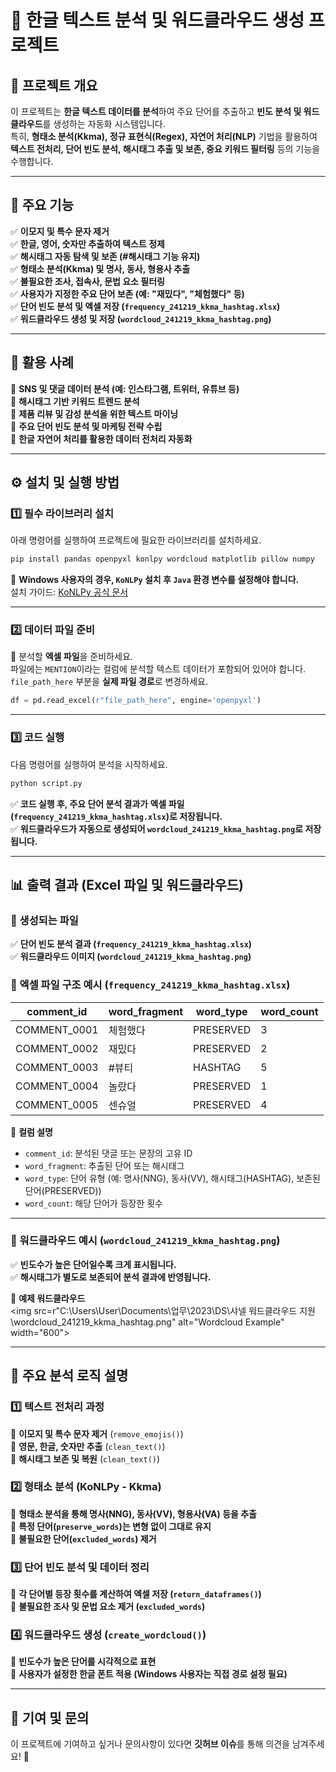 # **📌 한글 텍스트 분석 및 워드클라우드 생성 프로젝트**  

## **📌 프로젝트 개요**  
이 프로젝트는 **한글 텍스트 데이터를 분석**하여 주요 단어를 추출하고 **빈도 분석 및 워드클라우드**를 생성하는 자동화 시스템입니다.  
특히, **형태소 분석(Kkma), 정규 표현식(Regex), 자연어 처리(NLP)** 기법을 활용하여 **텍스트 전처리, 단어 빈도 분석, 해시태그 추출 및 보존, 중요 키워드 필터링** 등의 기능을 수행합니다.  

---

## **🚀 주요 기능**  
✅ **이모지 및 특수 문자 제거**  
✅ **한글, 영어, 숫자만 추출하여 텍스트 정제**  
✅ **해시태그 자동 탐색 및 보존 (#해시태그 기능 유지)**  
✅ **형태소 분석(Kkma) 및 명사, 동사, 형용사 추출**  
✅ **불필요한 조사, 접속사, 문법 요소 필터링**  
✅ **사용자가 지정한 주요 단어 보존 (예: "재밌다", "체험했다" 등)**  
✅ **단어 빈도 분석 및 엑셀 저장 (`frequency_241219_kkma_hashtag.xlsx`)**  
✅ **워드클라우드 생성 및 저장 (`wordcloud_241219_kkma_hashtag.png`)**  

---

## **🎯 활용 사례**  
🔹 **SNS 및 댓글 데이터 분석 (예: 인스타그램, 트위터, 유튜브 등)**  
🔹 **해시태그 기반 키워드 트렌드 분석**  
🔹 **제품 리뷰 및 감성 분석을 위한 텍스트 마이닝**  
🔹 **주요 단어 빈도 분석 및 마케팅 전략 수립**  
🔹 **한글 자연어 처리를 활용한 데이터 전처리 자동화**  

---

## **⚙️ 설치 및 실행 방법**  

### **1️⃣ 필수 라이브러리 설치**  
아래 명령어를 실행하여 프로젝트에 필요한 라이브러리를 설치하세요.

```bash
pip install pandas openpyxl konlpy wordcloud matplotlib pillow numpy
```

📌 **Windows 사용자의 경우, `KoNLPy` 설치 후 `Java` 환경 변수를 설정해야 합니다.**  
설치 가이드: [KoNLPy 공식 문서](https://konlpy.org/en/latest/install/)  

---

### **2️⃣ 데이터 파일 준비**  
📂 분석할 **엑셀 파일**을 준비하세요.  
파일에는 `MENTION`이라는 컬럼에 분석할 텍스트 데이터가 포함되어 있어야 합니다.  
`file_path_here` 부분을 **실제 파일 경로**로 변경하세요.

```python
df = pd.read_excel(r"file_path_here", engine='openpyxl')
```

---

### **3️⃣ 코드 실행**  
다음 명령어를 실행하여 분석을 시작하세요.

```bash
python script.py
```

✅ **코드 실행 후, 주요 단어 분석 결과가 엑셀 파일(`frequency_241219_kkma_hashtag.xlsx`)로 저장됩니다.**  
✅ **워드클라우드가 자동으로 생성되어 `wordcloud_241219_kkma_hashtag.png`로 저장됩니다.**  

---

## **📊 출력 결과 (Excel 파일 및 워드클라우드)**  

### **📄 생성되는 파일**  
✅ **단어 빈도 분석 결과 (`frequency_241219_kkma_hashtag.xlsx`)**  
✅ **워드클라우드 이미지 (`wordcloud_241219_kkma_hashtag.png`)**  

### **📌 엑셀 파일 구조 예시 (`frequency_241219_kkma_hashtag.xlsx`)**  

| comment_id   | word_fragment | word_type  | word_count |
|-------------|--------------|------------|------------|
| COMMENT_0001 | 체험했다     | PRESERVED  | 3          |
| COMMENT_0002 | 재밌다       | PRESERVED  | 2          |
| COMMENT_0003 | #뷰티       | HASHTAG    | 5          |
| COMMENT_0004 | 놀랐다       | PRESERVED  | 1          |
| COMMENT_0005 | 센슈얼       | PRESERVED  | 4          |

📌 **컬럼 설명**  
- `comment_id`: 분석된 댓글 또는 문장의 고유 ID  
- `word_fragment`: 추출된 단어 또는 해시태그  
- `word_type`: 단어 유형 (예: 명사(NNG), 동사(VV), 해시태그(HASHTAG), 보존된 단어(PRESERVED))  
- `word_count`: 해당 단어가 등장한 횟수  

---

### **📌 워드클라우드 예시 (`wordcloud_241219_kkma_hashtag.png`)**  
✅ **빈도수가 높은 단어일수록 크게 표시됩니다.**  
✅ **해시태그가 별도로 보존되어 분석 결과에 반영됩니다.**  

📌 **예제 워드클라우드**  
<img src=r"C:\Users\User\Documents\업무\2023\DS\샤넬 워드클라우드 지원\wordcloud_241219_kkma_hashtag.png" alt="Wordcloud Example" width="600">


---

## **📢 주요 분석 로직 설명**  

### **1️⃣ 텍스트 전처리 과정**
🔹 **이모지 및 특수 문자 제거** (`remove_emojis()`)  
🔹 **영문, 한글, 숫자만 추출** (`clean_text()`)  
🔹 **해시태그 보존 및 복원** (`clean_text()`)  

### **2️⃣ 형태소 분석 (KoNLPy - Kkma)**
🔹 **형태소 분석을 통해 명사(NNG), 동사(VV), 형용사(VA) 등을 추출**  
🔹 **특정 단어(`preserve_words`)는 변형 없이 그대로 유지**  
🔹 **불필요한 단어(`excluded_words`) 제거**  

### **3️⃣ 단어 빈도 분석 및 데이터 정리**
🔹 **각 단어별 등장 횟수를 계산하여 엑셀 저장 (`return_dataframes()`)**  
🔹 **불필요한 조사 및 문법 요소 제거 (`excluded_words`)**  

### **4️⃣ 워드클라우드 생성 (`create_wordcloud()`)**
🔹 **빈도수가 높은 단어를 시각적으로 표현**  
🔹 **사용자가 설정한 한글 폰트 적용 (Windows 사용자는 직접 경로 설정 필요)**  

---

## **📢 기여 및 문의**  
이 프로젝트에 기여하고 싶거나 문의사항이 있다면 **깃허브 이슈**를 통해 의견을 남겨주세요! 🚀  
